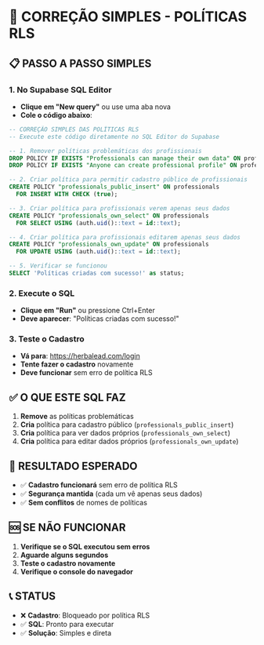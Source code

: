# 🚀 CORREÇÃO SIMPLES - POLÍTICAS RLS

## 📋 PASSO A PASSO SIMPLES

### 1. No Supabase SQL Editor
- **Clique em "New query"** ou use uma aba nova
- **Cole o código abaixo**:

```sql
-- CORREÇÃO SIMPLES DAS POLÍTICAS RLS
-- Execute este código diretamente no SQL Editor do Supabase

-- 1. Remover políticas problemáticas dos profissionais
DROP POLICY IF EXISTS "Professionals can manage their own data" ON professionals;
DROP POLICY IF EXISTS "Anyone can create professional profile" ON professionals;

-- 2. Criar política para permitir cadastro público de profissionais
CREATE POLICY "professionals_public_insert" ON professionals
  FOR INSERT WITH CHECK (true);

-- 3. Criar política para profissionais verem apenas seus dados
CREATE POLICY "professionals_own_select" ON professionals
  FOR SELECT USING (auth.uid()::text = id::text);

-- 4. Criar política para profissionais editarem apenas seus dados
CREATE POLICY "professionals_own_update" ON professionals
  FOR UPDATE USING (auth.uid()::text = id::text);

-- 5. Verificar se funcionou
SELECT 'Políticas criadas com sucesso!' as status;
```

### 2. Execute o SQL
- **Clique em "Run"** ou pressione Ctrl+Enter
- **Deve aparecer**: "Políticas criadas com sucesso!"

### 3. Teste o Cadastro
- **Vá para**: https://herbalead.com/login
- **Tente fazer o cadastro** novamente
- **Deve funcionar** sem erro de política RLS

## ✅ O QUE ESTE SQL FAZ

1. **Remove** as políticas problemáticas
2. **Cria** política para cadastro público (`professionals_public_insert`)
3. **Cria** política para ver dados próprios (`professionals_own_select`)
4. **Cria** política para editar dados próprios (`professionals_own_update`)

## 🎯 RESULTADO ESPERADO

- ✅ **Cadastro funcionará** sem erro de política RLS
- ✅ **Segurança mantida** (cada um vê apenas seus dados)
- ✅ **Sem conflitos** de nomes de políticas

## 🆘 SE NÃO FUNCIONAR

1. **Verifique se o SQL executou sem erros**
2. **Aguarde alguns segundos**
3. **Teste o cadastro novamente**
4. **Verifique o console do navegador**

## 📞 STATUS
- ❌ **Cadastro**: Bloqueado por política RLS
- ✅ **SQL**: Pronto para executar
- ✅ **Solução**: Simples e direta





